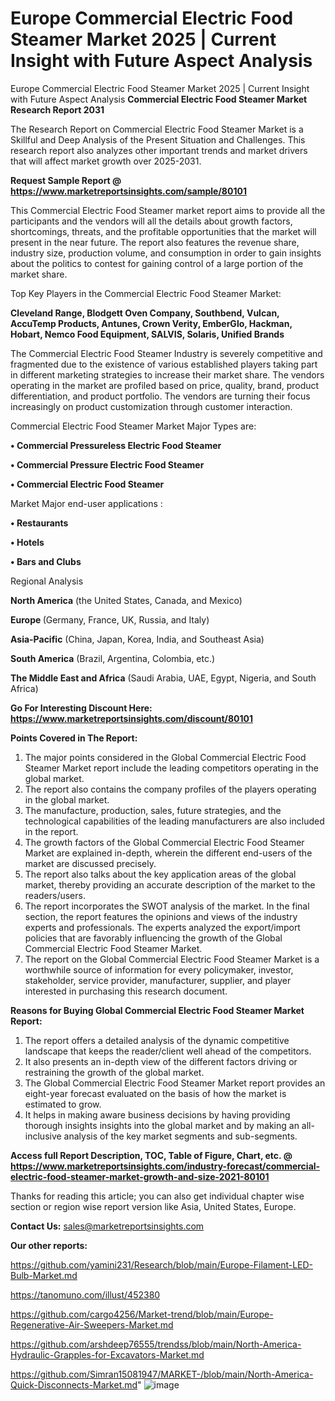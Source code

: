 # Europe Commercial Electric Food Steamer Market 2025 | Current Insight with Future Aspect Analysis
Europe Commercial Electric Food Steamer Market 2025 | Current Insight with Future Aspect Analysis
<strong>Commercial Electric Food Steamer Market Research Report 2031</strong>

The Research Report on Commercial Electric Food Steamer Market is a Skillful and Deep Analysis of the Present Situation and Challenges. This research report also analyzes other important trends and market drivers that will affect market growth over 2025-2031.

<strong>Request Sample Report @ <a href=https://www.marketreportsinsights.com/sample/80101>https://www.marketreportsinsights.com/sample/80101</a></strong>

This Commercial Electric Food Steamer market report aims to provide all the participants and the vendors will all the details about growth factors, shortcomings, threats, and the profitable opportunities that the market will present in the near future. The report also features the revenue share, industry size, production volume, and consumption in order to gain insights about the politics to contest for gaining control of a large portion of the market share.

Top Key Players in the Commercial Electric Food Steamer Market:

<strong>Cleveland Range, Blodgett Oven Company, Southbend, Vulcan, AccuTemp Products, Antunes, Crown Verity, EmberGlo, Hackman, Hobart, Nemco Food Equipment, SALVIS, Solaris, Unified Brands</strong>

The Commercial Electric Food Steamer Industry is severely competitive and fragmented due to the existence of various established players taking part in different marketing strategies to increase their market share. The vendors operating in the market are profiled based on price, quality, brand, product differentiation, and product portfolio. The vendors are turning their focus increasingly on product customization through customer interaction.

Commercial Electric Food Steamer Market Major Types are:

<strong>• Commercial Pressureless Electric Food Steamer

• Commercial Pressure Electric Food Steamer

• Commercial Electric Food Steamer</strong>

Market Major end-user applications :

<strong>• Restaurants

• Hotels

• Bars and Clubs</strong>

Regional Analysis

</u><strong><b>North America</b></strong> (the United States, Canada, and Mexico)

<strong><b>Europe </b></strong>(Germany, France, UK, Russia, and Italy)

<strong><b>Asia-Pacific</b></strong> (China, Japan, Korea, India, and Southeast Asia)

<strong><b>South America</b></strong> (Brazil, Argentina, Colombia, etc.)

<strong><b>The Middle East and Africa</b></strong> (Saudi Arabia, UAE, Egypt, Nigeria, and South Africa)

<strong>Go For Interesting Discount Here: <a href=https://www.marketreportsinsights.com/discount/80101>https://www.marketreportsinsights.com/discount/80101</a></strong>

<strong>Points Covered in The Report:</strong>
<ol>
  <li>The major points considered in the Global Commercial Electric Food Steamer Market report include the leading competitors operating in the global market.</li>
  <li>The report also contains the company profiles of the players operating in the global market.</li>
  <li>The manufacture, production, sales, future strategies, and the technological capabilities of the leading manufacturers are also included in the report.</li>
  <li>The growth factors of the Global Commercial Electric Food Steamer Market are explained in-depth, wherein the different end-users of the market are discussed precisely.</li>
  <li>The report also talks about the key application areas of the global market, thereby providing an accurate description of the market to the readers/users.</li>
  <li>The report incorporates the SWOT analysis of the market. In the final section, the report features the opinions and views of the industry experts and professionals. The experts analyzed the export/import policies that are favorably influencing the growth of the Global Commercial Electric Food Steamer Market.</li>
  <li>The report on the Global Commercial Electric Food Steamer Market is a worthwhile source of information for every policymaker, investor, stakeholder, service provider, manufacturer, supplier, and player interested in purchasing this research document.</li>
</ol>
<strong>Reasons for Buying Global Commercial Electric Food Steamer Market Report:</strong>

<ol>
  <li>The report offers a detailed analysis of the dynamic competitive landscape that keeps the reader/client well ahead of the competitors.</li>
  <li>It also presents an in-depth view of the different factors driving or restraining the growth of the global market.</li>
  <li>The Global Commercial Electric Food Steamer Market report provides an eight-year forecast evaluated on the basis of how the market is estimated to grow.</li>
  <li>It helps in making aware business decisions by having providing thorough insights insights into the global market and by making an all-inclusive analysis of the key market segments and sub-segments.</li>
</ol>
<strong>Access full Report Description, TOC, Table of Figure, Chart, etc. @ <a href=https://www.marketreportsinsights.com/industry-forecast/commercial-electric-food-steamer-market-growth-and-size-2021-80101>https://www.marketreportsinsights.com/industry-forecast/commercial-electric-food-steamer-market-growth-and-size-2021-80101</a></strong>


Thanks for reading this article; you can also get individual chapter wise section or region wise report version like Asia, United States, Europe.

<strong>Contact Us:</strong>
sales@marketreportsinsights.com

<strong>Our other reports:</strong>

<a href=https://github.com/yamini231/Research/blob/main/Europe-Filament-LED-Bulb-Market.md>https://github.com/yamini231/Research/blob/main/Europe-Filament-LED-Bulb-Market.md</a>

<a href=https://tanomuno.com/illust/452380>https://tanomuno.com/illust/452380</a>

<a href=https://github.com/cargo4256/Market-trend/blob/main/Europe-Regenerative-Air-Sweepers-Market.md>https://github.com/cargo4256/Market-trend/blob/main/Europe-Regenerative-Air-Sweepers-Market.md</a>

<a href=https://github.com/arshdeep76555/trendss/blob/main/North-America-Hydraulic-Grapples-for-Excavators-Market.md>https://github.com/arshdeep76555/trendss/blob/main/North-America-Hydraulic-Grapples-for-Excavators-Market.md</a>

<a href=https://github.com/Simran15081947/MARKET-/blob/main/North-America-Quick-Disconnects-Market.md>https://github.com/Simran15081947/MARKET-/blob/main/North-America-Quick-Disconnects-Market.md</a>"
![image](https://github.com/user-attachments/assets/6f60fa7c-5ba2-4007-aa24-56cef5878d01)
